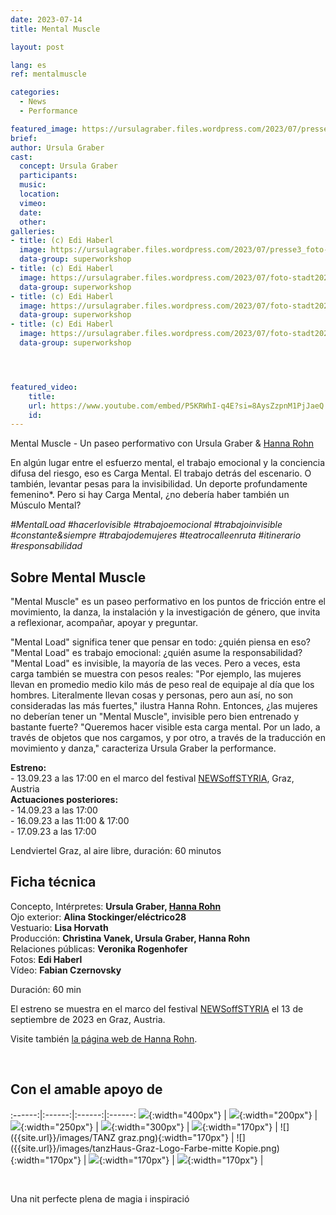 ```yaml
---
date: 2023-07-14
title: Mental Muscle

layout: post

lang: es
ref: mentalmuscle

categories:
  - News
  - Performance

featured_image: https://ursulagraber.files.wordpress.com/2023/07/presse2_foto-stadt20230406_0101.jpg?w=2000&fit=crop
brief:
author: Ursula Graber
cast:
  concept: Ursula Graber
  participants:
  music:
  location:
  vimeo:
  date:
  other:
galleries:
- title: (c) Edi Haberl
  image: https://ursulagraber.files.wordpress.com/2023/07/presse3_foto-stadt20230406_0120.jpg?w=2000&fit=crop
  data-group: superworkshop
- title: (c) Edi Haberl
  image: https://ursulagraber.files.wordpress.com/2023/07/foto-stadt20230406_0255.jpg?w=2000&fit=crop
  data-group: superworkshop
- title: (c) Edi Haberl
  image: https://ursulagraber.files.wordpress.com/2023/07/foto-stadt20230406_0169_2023_mentalmuscle_cedihaberl_poster.jpg?w=2000&fit=crop
  data-group: superworkshop
- title: (c) Edi Haberl
  image: https://ursulagraber.files.wordpress.com/2023/07/foto-stadt20230406_0142_postcard.jpg?w=2000&fit=crop
  data-group: superworkshop




featured_video:
    title:
    url: https://www.youtube.com/embed/P5KRWhI-q4E?si=8AysZzpnM1PjJaeQ
    id:
---
```

Mental Muscle - Un paseo performativo con Ursula Graber & [Hanna Rohn](http://www.hannarohn.com/)

En algún lugar entre el esfuerzo mental, el trabajo emocional y la conciencia difusa del riesgo, eso es Carga Mental. El trabajo detrás del escenario. O también, levantar pesas para la invisibilidad. Un deporte profundamente femenino*. Pero si hay Carga Mental, ¿no debería haber también un Músculo Mental?

*#MentalLoad #hacerlovisible #trabajoemocional #trabajoinvisible #constante&siempre #trabajodemujeres #teatrocalleenruta #itinerario #responsabilidad*



<!--plop-->

## Sobre Mental Muscle

"Mental Muscle" es un paseo performativo en los puntos de fricción entre el movimiento, la danza, la instalación y la investigación de género, que invita a reflexionar, acompañar, apoyar y preguntar.

"Mental Load" significa tener que pensar en todo: ¿quién piensa en eso? "Mental Load" es trabajo emocional: ¿quién asume la responsabilidad? "Mental Load" es invisible, la mayoría de las veces. Pero a veces, esta carga también se muestra con pesos reales: "Por ejemplo, las mujeres llevan en promedio medio kilo más de peso real de equipaje al día que los hombres. Literalmente llevan cosas y personas, pero aun así, no son consideradas las más fuertes," ilustra Hanna Rohn. Entonces, ¿las mujeres no deberían tener un "Mental Muscle", invisible pero bien entrenado y bastante fuerte? "Queremos hacer visible esta carga mental. Por un lado, a través de objetos que nos cargamos, y por otro, a través de la traducción en movimiento y danza," caracteriza Ursula Graber la performance.

<b>Estreno:</b>   
	- 13.09.23 a las 17:00 en el marco del festival [NEWSoffSTYRIA](https://www.theaterland.at/2023/newsoffstyria-2.23/index.html), Graz, Austria   
  <b>Actuaciones posteriores:</b>   
	- 14.09.23 a las 17:00   
	- 16.09.23 a las 11:00 & 17:00   
	- 17.09.23 a las 17:00   

  Lendviertel Graz, al aire libre, duración: 60 minutos   




<!--plop-->


## Ficha técnica

Concepto, Intérpretes: <b>Ursula Graber, [Hanna Rohn](http://www.hannarohn.com/)</b> <br>
Ojo exterior: <b>Alina Stockinger/eléctrico28</b> <br>
Vestuario:	<b>Lisa Horvath</b> <br>
Producción: <b>Christina Vanek, Ursula Graber, Hanna Rohn</b> <br>
Relaciones públicas: <b>Veronika Rogenhofer</b> <br>
Fotos: <b>Edi Haberl</b> <br>
Vídeo: <b>Fabian Czernovsky</b> <br>

Duración: 60 min

El estreno se muestra en el marco del festival [NEWSoffSTYRIA](https://www.theaterland.at/2023/newsoffstyria-2.23/index.html) el 13 de septiembre de 2023 en Graz, Austria.


Visite también [la página web de Hanna Rohn](http://www.hannarohn.com/).

<br>

## Con el amable apoyo de

:------:|:------:|:------:|:------:
![]({{site.url}}/images/logobund.png){:width="400px"} | ![]({{site.url}}/images/logograz.png){:width="200px"} | ![]({{site.url}}/images/TL-Phanta_trans.png){:width="250px"} | ![]({{site.url}}/images/logolandstmk.png){:width="300px"} | ![]({{site.url}}/images/bildrecht_sw1.png){:width="170px"} | ![]({{site.url}}/images/TANZ graz.png){:width="170px"} | ![]({{site.url}}/images/tanzHaus-Graz-Logo-Farbe-mitte Kopie.png){:width="170px"} | ![]({{site.url}}/images/logodat.png){:width="170px"} | ![]({{site.url}}/images/logolaut.png){:width="170px"} |

<br>








<!--plop-->

Una nit perfecte plena de magia i inspiració<br />


<!--[![Totem](https://i.vimeocdn.com/video/746500438_640.jpg)](https://player.vimeo.com/video/306702195)-->
